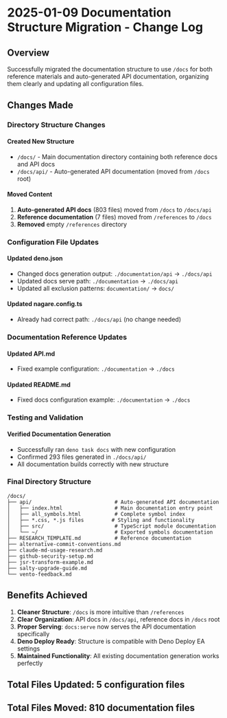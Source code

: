 # 2025-01-09 Documentation Structure Migration - Change Log

## Overview

Successfully migrated the documentation structure to use `/docs` for both reference materials and auto-generated API
documentation, organizing them clearly and updating all configuration files.

## Changes Made

### Directory Structure Changes

#### Created New Structure

- `/docs/` - Main documentation directory containing both reference docs and API docs
- `/docs/api/` - Auto-generated API documentation (moved from `/docs` root)

#### Moved Content

1. **Auto-generated API docs** (803 files) moved from `/docs` to `/docs/api`
2. **Reference documentation** (7 files) moved from `/references` to `/docs`
3. **Removed** empty `/references` directory

### Configuration File Updates

#### Updated deno.json

- Changed docs generation output: `./documentation/api` → `./docs/api`
- Updated docs serve path: `./documentation` → `./docs/api`
- Updated all exclusion patterns: `documentation/` → `docs/`

#### Updated nagare.config.ts

- Already had correct path: `./docs/api` (no change needed)

### Documentation Reference Updates

#### Updated API.md

- Fixed example configuration: `./documentation` → `./docs`

#### Updated README.md

- Fixed docs configuration example: `./documentation` → `./docs`

### Testing and Validation

#### Verified Documentation Generation

- Successfully ran `deno task docs` with new configuration
- Confirmed 293 files generated in `./docs/api/`
- All documentation builds correctly with new structure

### Final Directory Structure

```
/docs/
├── api/                           # Auto-generated API documentation
│   ├── index.html                 # Main documentation entry point
│   ├── all_symbols.html           # Complete symbol index
│   ├── *.css, *.js files         # Styling and functionality
│   ├── src/                       # TypeScript module documentation
│   └── ~/                         # Exported symbols documentation
├── RESEARCH_TEMPLATE.md           # Reference documentation
├── alternative-commit-conventions.md
├── claude-md-usage-research.md
├── github-security-setup.md
├── jsr-transform-example.md
├── salty-upgrade-guide.md
└── vento-feedback.md
```

## Benefits Achieved

1. **Cleaner Structure**: `/docs` is more intuitive than `/references`
2. **Clear Organization**: API docs in `/docs/api`, reference docs in `/docs` root
3. **Proper Serving**: `docs:serve` now serves the API documentation specifically
4. **Deno Deploy Ready**: Structure is compatible with Deno Deploy EA settings
5. **Maintained Functionality**: All existing documentation generation works perfectly

## Total Files Updated: 5 configuration files

## Total Files Moved: 810 documentation files
